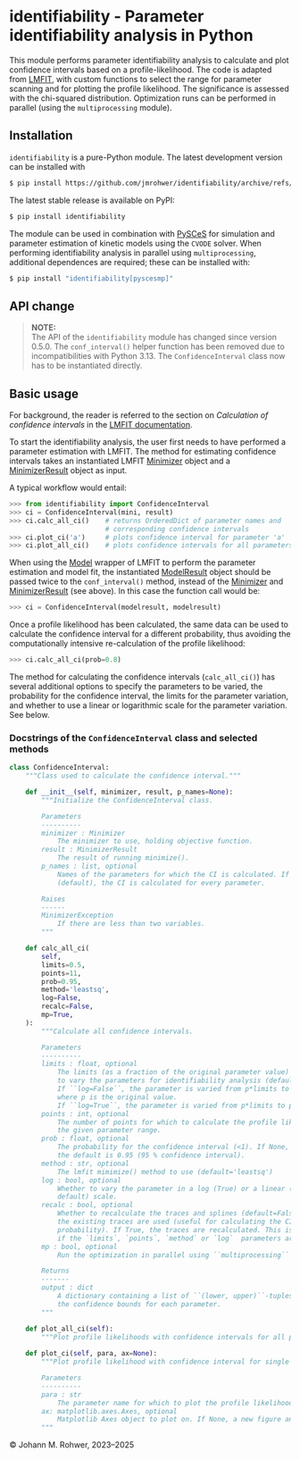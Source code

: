 # identifiability - Parameter identifiability analysis in Python

This module performs parameter identifiability
analysis to calculate and plot confidence intervals based on a profile-likelihood. 
The code is adapted from [LMFIT](https://lmfit.github.io/lmfit-py/), with custom
functions to select the range for parameter scanning and for plotting the profile 
likelihood. The significance is assessed with the chi-squared distribution. 
Optimization runs can be performed in parallel (using the `multiprocessing` module).

## Installation

`identifiability` is a pure-Python module. The latest development version can be 
installed with
```bash
$ pip install https://github.com/jmrohwer/identifiability/archive/refs/heads/main.zip
```

The latest stable release is available on PyPI:
```bash
$ pip install identifiability
```
The module can be used in combination with [PySCeS](https://pysces.github.io) for 
simulation and parameter estimation of kinetic models using the `CVODE` solver. When 
performing identifiability analysis in parallel using `multiprocessing`, additional 
dependences are required; these can be installed with:
```bash
$ pip install "identifiability[pyscesmp]"
```

## API change

> **NOTE:**  
>The API of the `identifiability` module has changed since version 0.5.0. The `conf_interval()` 
helper function has been removed due to incompatibilities with Python 3.13. The `ConfidenceInterval`
class now has to be instantiated directly.

## Basic usage

For background, the reader is referred to the section on *Calculation of confidence 
intervals* in the [LMFIT documentation](https://lmfit.github.io/lmfit-py/confidence.html).

To start the identifiability analysis, the user first needs to have performed a 
parameter estimation with LMFIT. The method for estimating confidence intervals 
takes an instantiated LMFIT 
[Minimizer](https://lmfit.github.io/lmfit-py/fitting.html#lmfit.minimizer.Minimizer)
object and a 
[MinimizerResult](https://lmfit.github.io/lmfit-py/fitting.html#lmfit.minimizer.MinimizerResult)
object as input.

A typical workflow would entail:
```python
>>> from identifiability import ConfidenceInterval
>>> ci = ConfidenceInterval(mini, result)
>>> ci.calc_all_ci()    # returns OrderedDict of parameter names and 
                        # corresponding confidence intervals 
>>> ci.plot_ci('a')     # plots confidence interval for parameter 'a'
>>> ci.plot_all_ci()    # plots confidence intervals for all parameters
```

When using the [Model](https://lmfit.github.io/lmfit-py/model.html) wrapper of LMFIT 
to perform the parameter estimation and model fit, the instantiated 
[ModelResult](https://lmfit.github.io/lmfit-py/model.html#lmfit.model.ModelResult)
object should be passed twice to the `conf_interval()` method, instead of the
[Minimizer](https://lmfit.github.io/lmfit-py/fitting.html#lmfit.minimizer.Minimizer)
and 
[MinimizerResult](https://lmfit.github.io/lmfit-py/fitting.html#lmfit.minimizer.MinimizerResult)
(see above). In this case the function call would be:
```python
>>> ci = ConfidenceInterval(modelresult, modelresult)
```

Once a profile likelihood has been calculated, the same data can be used to calculate 
the confidence interval for a different probability, thus avoiding the 
computationally intensive re-calculation of the profile likelihood:

```python
>>> ci.calc_all_ci(prob=0.8)
```

The method for calculating the confidence intervals (`calc_all_ci()`) has several
additional options to specify the parameters to be varied, the probability for the
confidence interval, the limits for the parameter variation, and whether to use a
linear or logarithmic scale for the parameter variation. See below.

### Docstrings of the `ConfidenceInterval` class and selected methods

```python
class ConfidenceInterval:
    """Class used to calculate the confidence interval."""

    def __init__(self, minimizer, result, p_names=None):
        """Initialize the ConfidenceInterval class.

        Parameters
        ----------
        minimizer : Minimizer
            The minimizer to use, holding objective function.
        result : MinimizerResult
            The result of running minimize().
        p_names : list, optional
            Names of the parameters for which the CI is calculated. If None
            (default), the CI is calculated for every parameter.

        Raises
        ------
        MinimizerException
            If there are less than two variables.
        """

    def calc_all_ci(
        self,
        limits=0.5,
        points=11,
        prob=0.95,
        method='leastsq',
        log=False,
        recalc=False,
        mp=True,
    ):
        """Calculate all confidence intervals.

        Parameters
        ----------
        limits : float, optional
            The limits (as a fraction of the original parameter value) within which
            to vary the parameters for identifiability analysis (default is 0.5).
            If ``log=False``, the parameter is varied from p*limits to p*(2 - limits),
            where p is the original value.
            If ``log=True``, the parameter is varied from p*limits to p/limits.
        points : int, optional
            The number of points for which to calculate the profile likelihood over
            the given parameter range.
        prob : float, optional
            The probability for the confidence interval (<1). If None,
            the default is 0.95 (95 % confidence interval).
        method : str, optional
            The lmfit mimimize() method to use (default='leastsq')
        log : bool, optional
            Whether to vary the parameter in a log (True) or a linear (False,
            default) scale.
        recalc : bool, optional
            Whether to recalculate the traces and splines (default=False). If False,
            the existing traces are used (useful for calculating the CIs for a different
            probability). If True, the traces are recalculated. This is useful
            if the `limits`, `points`, `method` or `log`  parameters are changed.
        mp : bool, optional
            Run the optimization in parallel using ``multiprocessing`` (default=True)

        Returns
        -------
        output : dict
            A dictionary containing a list of ``(lower, upper)``-tuples containing
            the confidence bounds for each parameter.
        """

    def plot_all_ci(self):
        """Plot profile likelihoods with confidence intervals for all parameters."""
        
    def plot_ci(self, para, ax=None):
        """Plot profile likelihood with confidence interval for single parameter.

        Parameters
        ----------
        para : str
            The parameter name for which to plot the profile likelihood.
        ax: matplotlib.axes.Axes, optional
            Matplotlib Axes object to plot on. If None, a new figure and axes will be created.
        """


```


© Johann M. Rohwer, 2023&ndash;2025